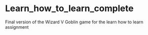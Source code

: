 # Learn_how_to_learn_complete
Final version of the Wizard V Goblin game for the learn how to learn assignment
